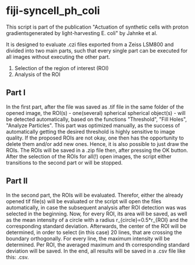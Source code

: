 # fiji-syncell_ph_coli

This script is part of the publication "Actuation of synthetic cells with proton gradientsgenerated by light-harvesting E. coli" by Jahnke et al.

It is designed to evaluate .czi files exported from a Zeiss LSM800 and divided into two main parts, such that every single part can be executed for all images without executing the other part.

1. Selection of the region of interest (ROI) 
2. Analysis of the ROI


## Part I
In the first part, after the file was saved as .tif file in the same folder of the opened image, the ROI(s) - one(several) spherical spherical object(s) - will be detected automatically, based on the functions "Threshold", "Fill Holes", "Analyze Particles".
This part was optimized manually, as the success of automatically getting the desired threshold is highly sensitive to image quality.
If the proposed ROIs are not okay, one then has the opportunity to delete them and/or add new ones. Hence, it is also possible to just draw the ROIs. The ROIs will be saved in a .zip file then, after pressing the OK button.
After the selection of the ROIs for all(!) open images, the script either transitions to the second part or will be stopped.

## Part II
In the second part, the ROIs will be evaluated. Therefor, either the already opened tif file(s) will be evaluated or the script will open the files automatically, in case the subsequent analysis after ROI detection was was selected in the beginning.
Now, for every ROI, its area will be saved, as well as the mean intensity of a circle with a radius r_{circle}=0.5*r_{ROI} and the corresponding standard deviation. Afterwards, the center of the ROI will be determined, in order to select (in this case) 20 lines, that are crossing the boundary orthogonally.
For every line, the maximum intensity will be determined. Per ROI, the averaged maximum and th corresponding standard deviation will be saved. In the end, all results will be saved in a .csv file like this: <filename>.csv.
